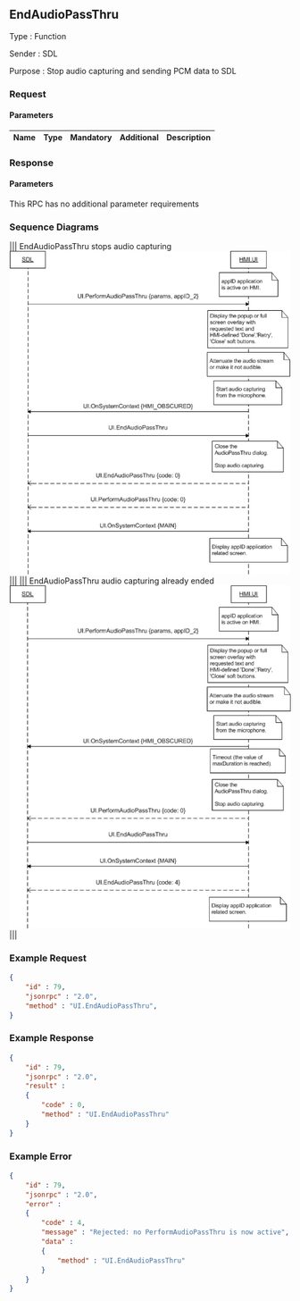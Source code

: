 ## EndAudioPassThru

Type
: Function

Sender
: SDL

Purpose
: Stop audio capturing and sending PCM data to SDL

### Request

#### Parameters

|Name|Type|Mandatory|Additional|Description|
|:---|:---|:--------|:---------|:----------|

### Response

#### Parameters

This RPC has no additional parameter requirements

### Sequence Diagrams
|||
EndAudioPassThru stops audio capturing
![EndAudioPassThru](./assets/EndAudioPassThru.png)
|||
|||
EndAudioPassThru audio capturing already ended
![EndAudioPassThru](./assets/EndAudioPassThruTooLate.png)
|||

### Example Request

```json
{
	"id" : 79,
	"jsonrpc" : "2.0",
	"method" : "UI.EndAudioPassThru",
}
```
### Example Response

```json
{
	"id" : 79,
	"jsonrpc" : "2.0",
	"result" :
	{
		"code" : 0,
		"method" : "UI.EndAudioPassThru"
	}
}
```

### Example Error

```json
{
	"id" : 79,
	"jsonrpc" : "2.0",
	"error" :
	{
		"code" : 4,
		"message" : "Rejected: no PerformAudioPassThru is now active",
		"data" :
		{
			"method" : "UI.EndAudioPassThru"
		}
	}
}
```
